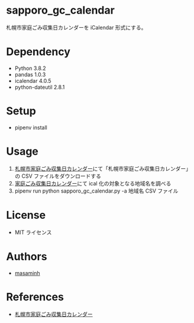 # sapporo_gc_calendar

札幌市家庭ごみ収集日カレンダーを iCalendar 形式にする。

# Dependency

- Python 3.8.2
- pandas 1.0.3
- icalendar 4.0.5
- python-dateutil 2.8.1

# Setup

- pipenv install

# Usage

1. [札幌市家庭ごみ収集日カレンダー](https://ckan.pf-sapporo.jp/dataset/garbage_collection_calendar)にて「札幌市家庭ごみ収集日カレンダー」の CSV ファイルをダウンロードする
1. [家庭ごみ収集日カレンダー](http://www.city.sapporo.jp/seiso/kaisyu/index.html)にて ical 化の対象となる地域名を調べる
1. pipenv run python sapporo_gc_calendar.py -a 地域名 CSV ファイル

# License

- MIT ライセンス

# Authors

- [masaminh](https://github.com/masaminh/)

# References

- [札幌市家庭ごみ収集日カレンダー](https://ckan.pf-sapporo.jp/dataset/garbage_collection_calendar)

